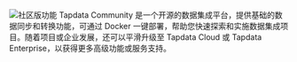 <span class="tooltip">
  <img src="https://img.shields.io/badge/%E6%94%AF%E6%8C%81%E7%89%88%E6%9C%AC:%20-Tapdata%20Community-7D26CD" style={{transform:'scale(1.1)'}} alt="社区版功能"/>
  <span class="tooltip-content">Tapdata Community 是一个开源的数据集成平台，提供基础的数据同步和转换功能，可通过 Docker 一键部署，帮助您快速探索和实施数据集成项目。随着项目或企业发展，还可以平滑升级至 Tapdata Cloud 或 Tapdata Enterprise，以获得更多高级功能或服务支持。</span>
</span>